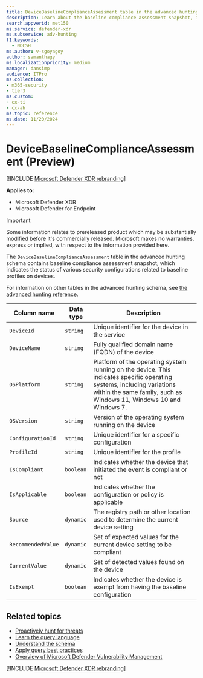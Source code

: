 ```yaml
---
title: DeviceBaselineComplianceAssessment table in the advanced hunting schema
description: Learn about the baseline compliance assessment snapshot, indicating the status of various security configurations related to baseline profiles on devices in Microsoft Defender XDR.
search.appverid: met150
ms.service: defender-xdr
ms.subservice: adv-hunting
f1.keywords: 
  - NOCSH
ms.author: v-sgoyagoy
author: samanthagy
ms.localizationpriority: medium
manager: dansimp
audience: ITPro
ms.collection: 
- m365-security
- tier3
ms.custom: 
- cx-ti
- cx-ah
ms.topic: reference
ms.date: 11/20/2024
---
```


# DeviceBaselineComplianceAssessment (Preview)

[!INCLUDE [Microsoft Defender XDR rebranding](../includes/microsoft-defender.md)]


**Applies to:**
- Microsoft Defender XDR
- Microsoft Defender for Endpoint

> [!IMPORTANT]
> Some information relates to prereleased product which may be substantially modified before it's commercially released. Microsoft makes no warranties, express or implied, with respect to the information provided here.

The `DeviceBaselineComplianceAssessment` table in the advanced hunting schema contains baseline compliance assessment snapshot, which indicates the status of various security configurations related to baseline profiles on devices. 

For information on other tables in the advanced hunting schema, see [the advanced hunting reference](advanced-hunting-schema-tables.md).

| Column name | Data type | Description |
|-------------|-----------|-------------|
| `DeviceId` | `string` | Unique identifier for the device in the service |
| `DeviceName` | `string` | Fully qualified domain name (FQDN) of the device |
| `OSPlatform` | `string` | Platform of the operating system running on the device. This indicates specific operating systems, including variations within the same family, such as Windows 11, Windows 10 and Windows 7. |
| `OSVersion` | `string` | Version of the operating system running on the device |
| `ConfigurationId` | `string` | Unique identifier for a specific configuration |
| `ProfileId` | `string` | Unique identifier for the profile |
| `IsCompliant` | `boolean` | Indicates whether the device that initiated the event is compliant or not |
| `IsApplicable` | `boolean` | Indicates whether the configuration or policy is applicable |
| `Source` | `dynamic` | The registry path or other location used to determine the current device setting |
| `RecommendedValue` | `dynamic` | Set of expected values for the current device setting to be compliant |
| `CurrentValue` | `dynamic` | Set of detected values found on the device |
| `IsExempt` | `boolean` | Indicates whether the device is exempt from having the baseline configuration |


## Related topics

- [Proactively hunt for threats](advanced-hunting-overview.md)
- [Learn the query language](advanced-hunting-query-language.md)
- [Understand the schema](advanced-hunting-schema-tables.md)
- [Apply query best practices](advanced-hunting-best-practices.md)
- [Overview of Microsoft Defender Vulnerability Management](/windows/security/threat-protection/microsoft-defender-atp/next-gen-threat-and-vuln-mgt)

[!INCLUDE [Microsoft Defender XDR rebranding](../includes/defender-m3d-techcommunity.md)]